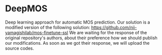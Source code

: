 # DeepMOS
Deep learning approach for automatic MOS prediction.
Our solution is a modified version of the following solution: https://github.com/nii-yamagishilab/mos-finetune-ssl
We are waiting for the response of the original repository's authors, about their preference how we should publish our modifications. 
As soon as we got their response, we will upload the source codes. 

